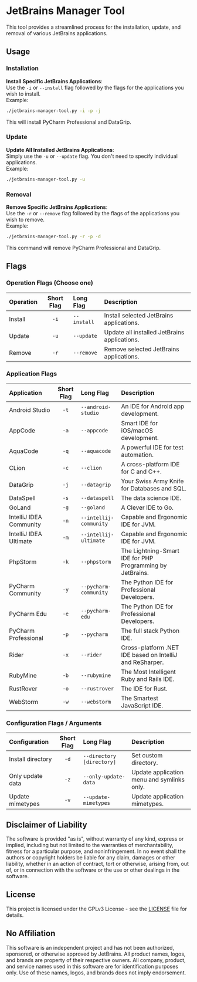 # JetBrains Manager Tool

This tool provides a streamlined process for the installation, update, and removal of various JetBrains applications.
  
## Usage

### Installation

**Install Specific JetBrains Applications**:  
Use the `-i` or `--install` flag followed by the flags for the applications you wish to install.  
Example:  
   ```bash
   ./jetbrains-manager-tool.py -i -p -j
   ```
This will install PyCharm Professional and DataGrip.

### Update

**Update All Installed JetBrains Applications**:  
Simply use the `-u` or `--update` flag. You don't need to specify individual applications.  
Example:  
   ```bash
   ./jetbrains-manager-tool.py -u
   ```

### Removal
**Remove Specific JetBrains Applications**:  
Use the `-r` or `--remove` flag followed by the flags of the applications you wish to remove.  
Example:  
   ```bash
   ./jetbrains-manager-tool.py -r -p -d
   ```
This command will remove PyCharm Professional and DataGrip.
  
## Flags

### Operation Flags (Choose one)

| Operation | Short Flag | Long Flag                | Description                                  |
|:----------|:----------:|:-------------------------|:---------------------------------------------|
| Install   |    `-i`    | `--install`              | Install selected JetBrains applications.     |
| Update    |    `-u`    | `--update`               | Update all installed JetBrains applications. |
| Remove    |    `-r`    | `--remove`               | Remove selected JetBrains applications.      |

### Application Flags

| Application               | Short Flag | Long Flag                | Description                                               |
|:--------------------------|:----------:|:-------------------------|:----------------------------------------------------------|
| Android Studio            |    `-t`    | `--android-studio`       | An IDE for Android app development.                       |
| AppCode                   |    `-a`    | `--appcode`              | Smart IDE for iOS/macOS development.                      |
| AquaCode                  |    `-q`    | `--aquacode`             | A powerful IDE for test automation.                       |
| CLion                     |    `-c`    | `--clion`                | A cross-platform IDE for C and C++.                       |
| DataGrip                  |    `-j`    | `--datagrip`             | Your Swiss Army Knife for Databases and SQL.              |
| DataSpell                 |    `-s`    | `--dataspell`            | The data science IDE.                                     |
| GoLand                    |    `-g`    | `--goland`               | A Clever IDE to Go.                                       |
| IntelliJ IDEA Community   |    `-n`    | `--intellij-community`   | Capable and Ergonomic IDE for JVM.                        |
| IntelliJ IDEA Ultimate    |    `-m`    | `--intellij-ultimate`    | Capable and Ergonomic IDE for JVM.                        |
| PhpStorm                  |    `-k`    | `--phpstorm`             | The Lightning-Smart IDE for PHP Programming by JetBrains. |
| PyCharm Community         |    `-y`    | `--pycharm-community`    | The Python IDE for Professional Developers.               |
| PyCharm Edu               |    `-e`    | `--pycharm-edu`          | The Python IDE for Professional Developers.               |
| PyCharm Professional      |    `-p`    | `--pycharm`              | The full stack Python IDE.                                |
| Rider                     |    `-x`    | `--rider`                | Cross-platform .NET IDE based on IntelliJ and ReSharper.  |
| RubyMine                  |    `-b`    | `--rubymine`             | The Most Intelligent Ruby and Rails IDE.                  |
| RustRover                 |    `-o`    | `--rustrover`            | The IDE for Rust.                                         |
| WebStorm                  |    `-w`    | `--webstorm`             | The Smartest JavaScript IDE.                              |

### Configuration Flags / Arguments

| Configuration             | Short Flag | Long Flag                 | Description                                                |
|:--------------------------|:----------:|:--------------------------|:-----------------------------------------------------------|
| Install directory         |    `-d`    | `--directory [directory]` | Set custom directory.                                      |
| Only update data          |    `-z`    | `--only-update-data`      | Update application menu and symlinks only.                 |
| Update mimetypes          |    `-v`    | `--update-mimetypes`      | Update application mimetypes.                              |
  
## Disclaimer of Liability

The software is provided "as is", without warranty of any kind, express or implied, including but not limited to the warranties of merchantability, fitness for a particular purpose, and noninfringement. In no event shall the authors or copyright holders be liable for any claim, damages or other liability, whether in an action of contract, tort or otherwise, arising from, out of, or in connection with the software or the use or other dealings in the software.
  
## License

This project is licensed under the GPLv3 License - see the [LICENSE](LICENSE) file for details.
  
## No Affiliation
  
This software is an independent project and has not been authorized, sponsored, or otherwise approved by JetBrains. All product names, logos, and brands are property of their respective owners. All company, product, and service names used in this software are for identification purposes only. Use of these names, logos, and brands does not imply endorsement.
